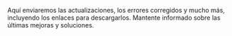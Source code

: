 Aquí enviaremos las actualizaciones, los errores corregidos y mucho más, incluyendo los enlaces para descargarlos. Mantente informado sobre las últimas mejoras y soluciones.
